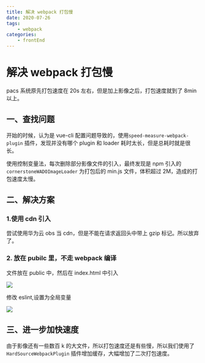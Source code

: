 ```yaml
---
title: 解决 webpack 打包慢
date: 2020-07-26
tags:
    - webpack
categories:
    - frontEnd
---
```


# 解决 webpack 打包慢

pacs 系统原先打包速度在 20s 左右，但是加上影像之后，打包速度就到了 8min 以上。

## 一、查找问题

开始的时候，认为是 vue-cli 配置问题导致的，使用`speed-measure-webpack-plugin` 插件，发现并没有哪个 plugin 和 loader 耗时太长，但是总耗时就是很长。

使用控制变量法，每次删除部分影像文件的引入，最终发现是 npm 引入的`cornerstoneWADOImageLoader` 为打包后的 min.js 文件，体积超过 2M，造成的打包速度太慢。

## 二、解决方案

### 1.使用 cdn 引入

尝试使用华为云 obs 当 cdn，但是不能在请求返回头中带上 gzip 标记。所以放弃了。

### 2\. 放在 pubilc 里，不走 webpack 编译

文件放在 public 中，然后在 index.html 中引入

![](https://tcs.teambition.net/storage/31233595674ae016c618e0c40a5d9ca4d4ae?Signature=eyJhbGciOiJIUzI1NiIsInR5cCI6IkpXVCJ9.eyJBcHBJRCI6IjU5Mzc3MGZmODM5NjMyMDAyZTAzNThmMSIsIl9hcHBJZCI6IjU5Mzc3MGZmODM5NjMyMDAyZTAzNThmMSIsIl9vcmdhbml6YXRpb25JZCI6IiIsImV4cCI6MTYxOTk3ODE3NiwiaWF0IjoxNjE5MzczMzc2LCJyZXNvdXJjZSI6Ii9zdG9yYWdlLzMxMjMzNTk1Njc0YWUwMTZjNjE4ZTBjNDBhNWQ5Y2E0ZDRhZSJ9.gj6FCt_Vgu4_p6g4C82emlN8cTbIAPqz8QPy6zPcJow)

修改 eslint,设置为全局变量

![](https://tcs.teambition.net/storage/31236e3638b01b19eca900447201f88c5c60?Signature=eyJhbGciOiJIUzI1NiIsInR5cCI6IkpXVCJ9.eyJBcHBJRCI6IjU5Mzc3MGZmODM5NjMyMDAyZTAzNThmMSIsIl9hcHBJZCI6IjU5Mzc3MGZmODM5NjMyMDAyZTAzNThmMSIsIl9vcmdhbml6YXRpb25JZCI6IiIsImV4cCI6MTYxOTk3ODE3NiwiaWF0IjoxNjE5MzczMzc2LCJyZXNvdXJjZSI6Ii9zdG9yYWdlLzMxMjM2ZTM2MzhiMDFiMTllY2E5MDA0NDcyMDFmODhjNWM2MCJ9.UuEYOCWmAbx26k1CZeeJ0C3HJCUhvdc3Xf8ZuGLe5gY)

## 三、进一步加快速度

由于影像还有一些数百 k 的大文件，所以打包速度还是有些慢，所以我们使用了`HardSourceWebpackPlugin` 插件增加缓存，大幅增加了二次打包速度。
